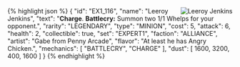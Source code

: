 <img src="https://art.hearthstonejson.com/v1/render/latest/enUS/256x/EX1_116.png" style="float: right;" alt="Leeroy Jenkins"/>
{% highlight json %}
{
	"id": "EX1_116",
	"name": "Leeroy Jenkins",
	"text": "<b>Charge</b>. <b>Battlecry:</b> Summon two 1/1 Whelps for your opponent.",
	"rarity": "LEGENDARY",
	"type": "MINION",
	"cost": 5,
	"attack": 6,
	"health": 2,
	"collectible": true,
	"set": "EXPERT1",
	"faction": "ALLIANCE",
	"artist": "Gabe from Penny Arcade",
	"flavor": "At least he has Angry Chicken.",
	"mechanics": [
		"BATTLECRY",
		"CHARGE"
	],
	"dust": [
		1600,
		3200,
		400,
		1600
	]
}
{% endhighlight %}
